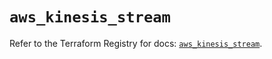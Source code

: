 # `aws_kinesis_stream`

Refer to the Terraform Registry for docs: [`aws_kinesis_stream`](https://registry.terraform.io/providers/hashicorp/aws/6.11.0/docs/resources/kinesis_stream).
